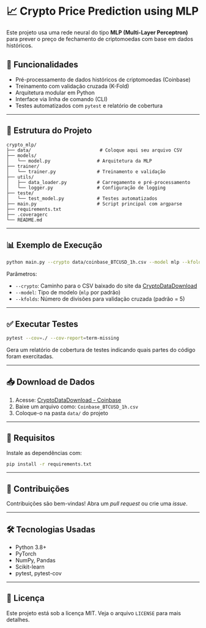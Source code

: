 # 📈 Crypto Price Prediction using MLP

Este projeto usa uma rede neural do tipo **MLP (Multi-Layer Perceptron)** para prever o preço de fechamento de criptomoedas com base em dados históricos.

## 🚀 Funcionalidades

- Pré-processamento de dados históricos de criptomoedas (Coinbase)
- Treinamento com validação cruzada (K-Fold)
- Arquitetura modular em Python
- Interface via linha de comando (CLI)
- Testes automatizados com `pytest` e relatório de cobertura

---

## 📂 Estrutura do Projeto

```
crypto_mlp/
├── data/                         # Coloque aqui seu arquivo CSV
├── models/
│   └── model.py                 # Arquitetura da MLP
├── trainer/
│   └── trainer.py               # Treinamento e validação
├── utils/
│   ├── data_loader.py           # Carregamento e pré-processamento
│   └── logger.py                # Configuração de logging
├── teste/
│   └── test_model.py            # Testes automatizados
├── main.py                      # Script principal com argparse
├── requirements.txt
├── .coveragerc
└── README.md
```

---

## 📊 Exemplo de Execução

```bash
python main.py --crypto data/coinbase_BTCUSD_1h.csv --model mlp --kfolds 5
```

Parâmetros:

- `--crypto`: Caminho para o CSV baixado do site da [CryptoDataDownload](https://www.cryptodatadownload.com/)
- `--model`: Tipo de modelo (`mlp` por padrão)
- `--kfolds`: Número de divisões para validação cruzada (padrão = 5)

---

## ✅ Executar Testes

```bash
pytest --cov=./ --cov-report=term-missing
```

Gera um relatório de cobertura de testes indicando quais partes do código foram exercitadas.

---

## 📥 Download de Dados

1. Acesse: [CryptoDataDownload - Coinbase](https://www.cryptodatadownload.com/)
2. Baixe um arquivo como: `Coinbase_BTCUSD_1h.csv`
3. Coloque-o na pasta `data/` do projeto

---

## 🧪 Requisitos

Instale as dependências com:

```bash
pip install -r requirements.txt
```

---

## 🤝 Contribuições

Contribuições são bem-vindas! Abra um *pull request* ou crie uma *issue*.

---

## 🛠️ Tecnologias Usadas

- Python 3.8+
- PyTorch
- NumPy, Pandas
- Scikit-learn
- pytest, pytest-cov

---

## 📄 Licença

Este projeto está sob a licença MIT. Veja o arquivo `LICENSE` para mais detalhes.
